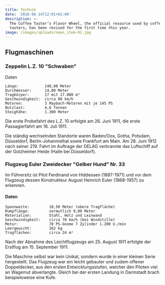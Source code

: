 ```yaml
---
title: Technik
date: '2018-08-14T12:01+02:00'
description: >-
  The Coffee Taster’s Flavor Wheel, the official resource used by coffee
  tasters, has been revised for the first time this year.
image: /images/uploads/news_item-01.jpg
---
```

## Flugmaschinen

### Zeppelin L.Z. 10 "Schwaben"

Daten

```
Länge:	          140,00 Meter
Durchmesser:      14,00 Meter
Tragkörper:       17 mit 17.800 m³
Geschwindigkeit:  circa 80 km/h
Motoren:          3 Maybach-Motoren mit je 145 PS
Nutzlast:         4,6 Tonnen
Steighöhe:        1.300 Meter
```

Die erste Probefahrt des L.Z. 10 erfolgte am 26. Juni 1911, die erste Passagierfahrt am 16. Juli 1911. 

Die ständig wechselnden Standorte waren Baden/Oos, Gotha, Potsdam, Düsseldorf, Berlin-Johannisthal sowie Frankfurt am Main.
Am 28. Juni 1912 nach seiner 219. Fahrt im Auftrage der DELAG verbrannte das Luftschiff auf der Golzheimer Heide (Halle bei Düsseldorf).

### Flugzeug Euler Zweidecker "Gelber Hund" Nr. 33


Im Führersitz ist Pilot Ferdinand von Hiddessen (1887-1971) und vor dem Flugzeug dessen Konstrukteur August Heinrich Euler (1868-1957) zu erkennen.
	
#### Daten
```
Spannweite:         10,50 Meter (obere Tragfläche)
Rumpflänge:         vermutlich 9,00 Meter
Materialien:        Stahl, Holz und Leinwand
Geschwindigkeit:    circa 70 km/h (bei Windstille)
Motor:              70 PS-Gnome 7 Zylinder 1.200 U./min
Leergewicht:        262 kg
Tragflächen:        circa 24 m²
```

Nach der Abnahme des Leichtflugzeugs am 25. August 1911 erfolgte der Erstflug am 15. September 1911. 

Die Maschine selbst war kein Unikat, sondern wurde in einer kleinen Serie hergestellt. Das Flugzeug war ein leicht gebauter und zudem offener Doppeldecker, aus den ersten Entwicklungsstufen, welcher den Piloten viel an Wagemut abverlangte. Gleich bei der ersten Landung in Darmstadt brach beispielsweise eine Kufe.
